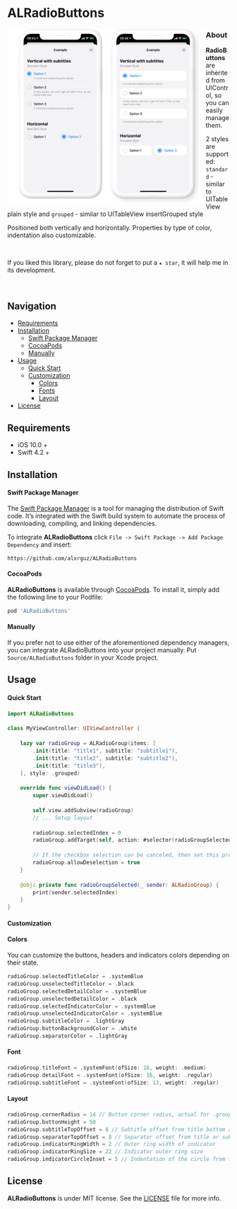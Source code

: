 # ALRadioButtons



<img align="left" src="https://github.com/alxrguz/ALRadioButtons/blob/master/Assets/preview.png" width="450"/>

### About

**RadioButtons** are inherited from UIControl, so you can easily manage them. 

2 styles are supported:  `standard` - similar to UITableView plain style and `grouped` - similar to UITableView insertGrouped style

Positioned both vertically and horizontally. Properties by type of color, indentation also customizable.

<br/>

If you liked this library, please do not forget to put a `★ star`, it will help me in its development.
<br/>

<br/>

## Navigation

- [Requirements](#requirements)
- [Installation](#installation)
  - [Swift Package Manager](#Swift-Package-Manager)
  - [CocoaPods](#CocoaPods)
  - [Manually](#Manually)
- [Usage](#usage)
  - [Quick Start](#Quick-Start)
  - [Customization](#Customization)
    - [Colors](#colors)
    - [Fonts](#Fonts)
    - [Layout](#Layout)
- [License](https://github.com/SnapKit/SnapKit#license)

## 

## Requirements

- iOS 10.0 + 
- Swift 4.2 +



## Installation

#### Swift Package Manager

The [Swift Package Manager](https://swift.org/package-manager/) is a tool for managing the distribution of Swift code. It’s integrated with the Swift build system to automate the process of downloading, compiling, and linking dependencies.

To integrate **ALRadioButtons** click `File -> Swift Package -> Add Package Dependency` and insert:

```ogdl
https://github.com/alxrguz/ALRadioButtons
```

#### CocoaPods

**ALRadioButtons** is available through [CocoaPods](https://cocoapods.org/pods/ALRadioButtons). To install it, simply add the following line to your Podfile:

```ruby
pod 'ALRadioButtons'
```

#### Manually

If you prefer not to use either of the aforementioned dependency managers, you can integrate ALRadioButtons into your project manually. Put `Source/ALRadioButtons` folder in your Xcode project. 



## Usage

#### Quick Start

```swift
import ALRadioButtons

class MyViewController: UIViewController {

    lazy var radioGroup = ALRadioGroup(items: [
        .init(title: "title1", subtitle: "subtitle1"),
        .init(title: "title2", subtitle: "subtitle2"),
        .init(title: "title3"),
    ], style: .grouped)

    override func viewDidLoad() {
        super.viewDidLoad()

        self.view.addSubview(radioGroup)
        // ... Setup layout
        
        radioGroup.selectedIndex = 0
      	radioGroup.addTarget(self, action: #selector(radioGroupSelected(_:)), for: .valueChanged)
      
      	// If the checkbox selection can be canceled, then set this property to true 
      	radioGroup.allowDeselection = true
    }
    
    @objc private func radioGroupSelected(_ sender: ALRadioGroup) {
        print(sender.selectedIndex)
    }
}
```



#### Customization

#### Colors

You can customize the buttons, headers and indicators colors depending on their state.

```swift
radioGroup.selectedTitleColor = .systemBlue 
radioGroup.unselectedTitleColor = .black 
radioGroup.selectedDetailColor = .systemBlue
radioGroup.unselectedDetailColor = .black
radioGroup.selectedIndicatorColor = .systemBlue 
radioGroup.unselectedIndicatorColor = .systemBlue 
radioGroup.subtitleColor = .lightGray 
radioGroup.buttonBackgroundColor = .white 
radioGroup.separatorColor = .lightGray 
```



#### Font

```swift
radioGroup.titleFont = .systemFont(ofSize: 16, weight: .medium)
radioGroup.detailFont = .systemFont(ofSize: 16, weight: .regular)
radioGroup.subtitleFont = .systemFont(ofSize: 13, weight: .regular)
```



#### Layout

```swift
radioGroup.cornerRadius = 14 // Button corner radius, actual for .grouped style
radioGroup.buttonHeight = 50 
radioGroup.subtitleTopOffset = 8 // Subtitle offset from title bottom anchor
radioGroup.separatorTopOffset = 8 // Separator offset from title or subtitle (if added) bottom anchor
radioGroup.indicatorRingWidth = 2 // Outer ring width of indicator
radioGroup.indicatorRingSize = 22 // Indicator outer ring size
radioGroup.indicatorCircleInset = 5 // Indentation of the circle from the outer ring
```



## License

**ALRadioButtons** is under MIT license. See the [LICENSE](https://github.com/alxrguz/ALRadioButtons/blob/master/LICENSE) file for more info.